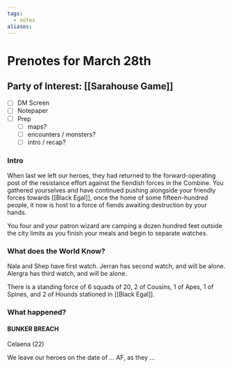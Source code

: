 ```yaml
---
tags:
  - notes
aliases:
---
```


# Prenotes for March 28th
## Party of Interest: [[Sarahouse Game]]
- [ ] DM Screen
- [ ] Notepaper
- [ ] Prep
	- [ ] maps?
	- [ ] encounters / monsters?
	- [ ] intro / recap?

### Intro

When last we left our heroes, they had returned to the forward-operating post of the resistance effort against the fiendish forces in the Combine. You gathered yourselves and have continued pushing alongside your friendly forces towards [[Black Egal]], once the home of some fifteen-hundred people, it now is host to a force of fiends awaiting destruction by your hands.

You four and your patron wizard are camping a dozen hundred feet outside the city limits as you finish your meals and begin to separate watches. 

### What does the World Know?

Nala and Shep have first watch.
Jerran has second watch, and will be alone.
Alergra has third watch, and will be alone.

There is a standing force of 6 squads of 20, 2 of Cousins, 1 of Apes, 1 of Spines, and 2 of Hounds stationed in [[Black Egal]].

### What happened?
#### BUNKER BREACH
Celaena (22)

We leave our heroes on the date of ... AF, as they ...